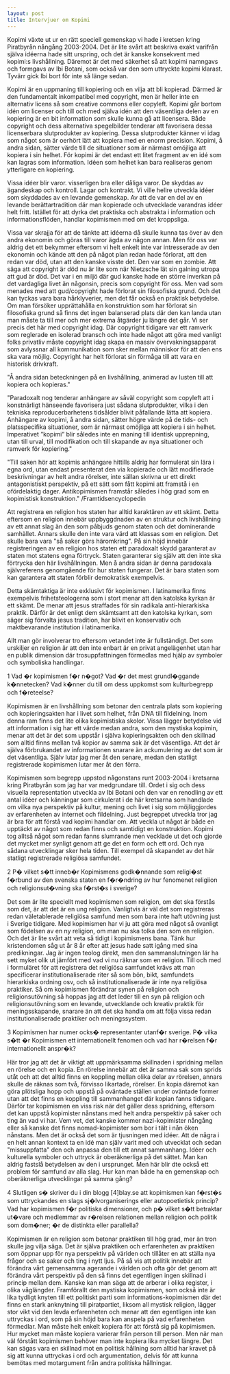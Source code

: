 ```yaml
---
layout: post
title: Intervjuer om Kopimi
---
```


Kopimi växte ut ur en rätt speciell gemenskap vi hade i kretsen kring Piratbyrån nångång 2003-2004. Det är lite svårt att beskriva exakt varifrån själva idéerna hade sitt urspring, och det är kanske konsekvent med kopimi:s livshållning. Däremot är det med säkerhet så att kopimi namngavs och formgavs av Ibi Botani, som också var den som uttryckte kopimi klarast. Tyvärr gick Ibi bort för inte så länge sedan.

Kopimi är en uppmaning till kopiering och en vilja att bli kopierad. Därmed är den fundamentalt inkompatibel med copyright, men är heller inte en alternativ licens så som creative commons eller copyleft. Kopimi går bortom idén om licenser och till och med själva idén att den väsentliga delen av en kopiering är en bit information som skulle kunna gå att licensera. Både copyright och dess alternativa spegelbilder tenderar att favorisera dessa licenserbara slutprodukter av kopiering. Dessa slutprodukter känner vi idag som något som är oerhört lätt att kopiera med en enorm precision. Kopimi, å andra sidan, sätter värde till de situationer som är närmast omöjliga att kopiera i sin helhet. För kopimi är det endast ett litet fragment av en idé som kan lagras som information. Idéen som helhet kan bara realiseras genom ytterligare en kopiering. 

Vissa idéer blir varor. visserligen bra eller dåliga varor. De skyddas av ägandeskap och kontroll. Lagar och kontrakt.
Vi ville hellre utveckla idéer som skyddades av en levande gemenskap. Av att de var en del av en levande berättartradition där man kopierade och utvecklade varandras idéer helt fritt. Istället för att dyrka det praktiska och abstrakta i information och informationsflöden, handlar kopimismen med om det kroppsliga.

Vissa var skrajja för att de tänkte att idéerna då skulle kunna tas över av den andra ekonomin och göras till varor ägda av någon annan. Men för oss var aldrig det ett bekymmer eftersom vi helt enkelt inte var intresserade av den ekonomin och kände att den på något plan redan hade förlorat, att den redan var död, utan att den kanske visste det. Den var som en zombie. Att säga att copyright är död nu är lite som när Nietzsche lät sin galning utropa att gud är död. Det var i en miljö där gud kanske hade en större inverkan på det vardagliga livet än någonsin, precis som copyright för oss. Men vad som menades med att gud/copyright hade förlorat sin filosofiska grund. Och det kan tyckas vara bara hårklyverier, men det får också en praktisk betydelse. Om man försöker upprättahålla en konstruktion som har förlorat sin filosofiska grund så finns det ingen balanserad plats där den kan landa utan man måste ta till mer och mer extrema åtgärder ju längre det går. Vi ser precis det här med copyright idag. Där copyright tidigare var ett ramverk som reglerade en isolerad bransch och inte hade något att göra med vanligt folks privatliv måste copyright idag skapa en massiv övervakningsapparat som avlyssnar all kommunikation som sker mellan människor för att den ens ska vara möjlig. Copyright har helt förlorat sin förmåga till att vara en historisk drivkraft.


"Å andra sidan beteckningen på en livshållning, animerad av lusten till att kopiera och kopieras."

"Paradoxalt nog tenderar anhängare av såväl copyright som copyleft att i konstnärligt hänseende favorisera just sådana slutprodukter, vilka i den tekniska reproducerbarhetens tidsålder blivit påfallande lätta att kopiera. Anhängare av kopimi, å andra sidan, sätter högre värde på de tids- och platsspecifika situationer, som är närmast omöjliga att kopiera i sin helhet. Imperativet ”kopimi” blir således inte en maning till identisk upprepning, utan till urval, till modifikation och till skapande av nya situationer och ramverk för kopiering."

"Till saken hör att kopimis anhängare hittills aldrig har formulerat sin lära i egna ord, utan endast presenterat den via kopierade och lätt modifierade beskrivningar av helt andra rörelser, inte sällan skrivna ur ett direkt antagonistiskt perspektiv, på ett sätt som fått kopimi att framstå i en ofördelaktig dager. Antikopimismen framstår således i hög grad som en kopimistisk konstruktion."
/Framtidsencyclopedin

Att registrera en religion hos staten har alltid karaktären av ett skämt. Detta eftersom en religion innebär uppbyggdnaden av en struktur och livshållning av ett annat slag än den som påbjuds genom staten och det dominerande samhället. Annars skulle den inte vara värd att klassas som en religion. Det skulle bara vara "så saker görs häromkring". På sin höjd innebär registreringen av en religion hos staten ett paradoxalt skydd garanterat av staten mot statens egna förtryck. Staten garanterar sig själv att den inte ska förtrycka den här livshållningen. Men å andra sidan är denna paradoxala självreferens genomgående för hur staten fungerar. Det är bara staten som kan garantera att staten förblir demokratisk exempelvis. 

Detta skämtaktiga är inte exklusivt för kopimismen. I latinamerika finns exempelvis frihetsteologerna som i stort menar att den katolska kyrkan är ett skämt. De menar att jesus straffades för sin radikala anti-hierarkiska praktik. Därför är det enligt dem skämtsamt att den katolska kyrkan, som säger sig förvalta jesus tradition, har blivit en konservativ och maktbevarande institution i latinamerika. 

Allt man gör involverar tro eftersom vetandet inte är fullständigt. Det som urskiljer en religion är att den inte enbart är en privat angelägenhet utan har en publik dimension där trosuppfattningen förmedlas med hjälp av symboler och symboliska handlingar. 

   1 Vad �r kopimismen f�r n�got? Vad �r det mest grundl�ggande k�nnetecken?
   Vad k�nner du till om dess uppkomst som kulturbegrepp och f�reteelse?

Kopimismen är en livshållning som betonar den centrala plats som kopiering och kopieringsakten har i livet som helhet, från DNA till fildelning. Inom denna ram finns det lite olika kopimistiska skolor. Vissa lägger betydelse vid att information i sig har ett värde medan andra, som den mystiska kopimin, menar att det är det som uppstår i själva kopieringsakten och den skillnad som alltid finns mellan två kopior av samma sak är det väsentliga. Att det är själva förbrukandet av informationen snarare än ackumulering av det som är det väsentliga. Själv lutar jag mer åt den senare, medan den statligt registrerade kopimismen lutar mer åt den förra.
 
Kopimismen som begrepp uppstod någonstans runt 2003-2004 i kretsarna kring Piratbyrån som jag har var medgrundare till. Ordet i sig och dess visuella representation utveckla av Ibi Botani och den var en renodling av ett antal idéer och känningar som cirkulerat i de här kretsarna som handlade om vilka nya perspektiv på kultur, mening och livet i sig som möjliggjordes av erfarenheten av internet och fildelning. Just begreppet utveckla tror jag är bra för att förstå vad kopimi handlar om. Att veckla ut något är både en upptäckt av något som redan finns och samtidigt en konstruktion. Kopimi tog alltså något som redan fanns slumrande men vecklade ut det och gjorde det mycket mer synligt genom att ge det en form och ett ord. Och nya sådana utvecklingar sker hela tiden. Till exempel då skapandet av det här statligt registrerade religiösa samfundet.


   2 P� vilket s�tt inneb�r Kopimismens godk�nnande som religi�st f�rbund av
   den svenska staten en f�r�ndring av hur fenomenet religiion och
   religionsut�vning ska f�rst�s i sverige?

Det som är lite speciellt med kopimismen som religion, om det ska förstås som det, är att det är en ung religion. Vanligtvis är väl det som registreras redan väletablerade religiösa samfund men som bara inte haft utövning just i Sverige tidigare. Med kopimismen har vi ju att göra med något så ovanligt som födelsen av en ny religion, om man nu ska tolka den som en religion. Och det är lite svårt att veta så tidigt i kopimismens bana. Tänk hur kristendomen såg ut år 8 år efter att jesus hade satt igång med sina predikningar. Jag är ingen teolog direkt, men den sammanslutningen lär ha sett myket olik ut jämfört med vad vi nu räknar som en religion. Till och med i formuläret för att registrera det religiösa samfundet krävs att man specificerar institutionaliserade riter så som bön, bikt, samfundets hierarkiska ordning osv, och så institutionaliserade är inte nya religiösa praktiker. Så om kopimismen förändrar synen på religion och religionsutövning så hoppas jag att det leder till en syn på religion och religionsutövning som en levande, utvecklande och kreativ praktik för meningsskapande, snarare än att det ska handla om att följa vissa redan institutionaliserade praktiker och meningssystem. 

 
   3 Kopimismen har numer ocks� representanter utanf�r sverige. P� vilka s�tt
   �r Kopimismen ett internationellt fenomen och vad har r�relsen f�r
   internationellt anspr�k?

Här tror jag att det är viktigt att uppmärksamma skillnaden i spridning mellan en rörelse och en kopia. En rörelse innebär att det är samma sak som sprids utåt och att det alltid finns en koppling mellan olika delar av rörelsen, annars skulle de räknas som två, förvisso likartade, rörelser. En kopia däremot kan göra plötsliga hopp och uppstå på oväntade ställen under oväntade former utan att det finns en koppling till sammanhanget där kopian fanns tidigare. Därför tar kopimismen en viss risk när det gäller dess spridning, eftersom det kan uppstå kopimister nånstans med helt andra perspektiv på saker och ting än vad vi har. Vem vet, det kanske kommer nazi-kopimister nångång eller så kanske det finns nomad-kopimister som bor i tält i nån öken nånstans. Men det är också det som är tjusningen med idéer. Att de några i en helt annan kontext ta en idé man själv varit med och utvecklat och sedan "missuppfatta" den och anpassa den till ett annat sammanhang. Idéer och kulturella symboler och uttryck är oberäknerliga på det sättet. Man kan aldrig fastslå betydelsen av den i ursprunget. Men här blir dte också ett problem för samfund av alla slag. Hur kan man både ha en gemenskap och oberäknerliga utvecklingar på samma gång?


   4 Slutligen s� skriver du i din blogg [4]blay.se att kopimismen kan
   f�rst�s som uttryckandes en slags sj�lvorganiserings eller autopoetietisk
   princip? Vad har kopimismen f�r politiska dimensioner, och p� vilket s�tt
   betraktar ut�vare och medlemmar av r�relsen relationen mellan religion och
   politik som dom�ner; �r de distinkta eller parallella?

Kopimismen är en religion som betonar praktiken till hög grad, mer än tron skulle jag vilja säga. Det är själva praktiken och erfarenheten av praktiken som öppnar upp för nya perspektiv på världen och tillåter en att ställa nya frågor och se saker och ting i nytt ljus. På så vis att politik innebär att förändra vårt gemensamma agerande i världen och ofta gör det genom att förändra vårt perspektiv på den så finns det egentligen ingen skillnad i princip mellan dem. Kanske kan man säga att de arberar i olika register, i olika våglängder. Framförallt den mystiska kopimismen, som också inte är lika tydligt knyten till ett politiskt parti som informations-kopimismen där det finns en stark anknytning till piratpartiet, liksom all mystisk religion, lägger stor vikt vid den levda erfarenheten och menar att den egentligen inte kan uttryckas i ord, som på sin höjd bara kan anspela på vad erfarenheten förmedlar. Man måste helt enkelt kopiera för att förstå sig på kopimismen. Hur mycket man måste kopiera varierar från person till person. Men när man väl förstått kopimismen behöver man inte kopiera lika mycket längre. Det kan sägas vara en skillnad mot en politisk hållning som alltid har kravet på sig att kunna uttryckas i ord och argumentation, delvis för att kunna bemötas med motargument från andra politiska hållningar.
